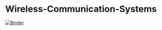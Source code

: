 # Wireless-Communication-Systems

[![Binder](https://mybinder.org/badge_logo.svg)](https://mybinder.org/v2/gh/ETR11/Wireless-Communication-Systems/main)
